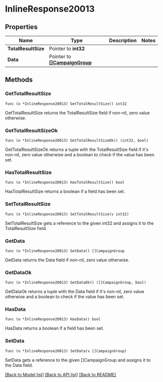 # InlineResponse20013

## Properties

Name | Type | Description | Notes
------------ | ------------- | ------------- | -------------
**TotalResultSize** | Pointer to **int32** |  | 
**Data** | Pointer to [**[]CampaignGroup**](CampaignGroup.md) |  | 

## Methods

### GetTotalResultSize

`func (o *InlineResponse20013) GetTotalResultSize() int32`

GetTotalResultSize returns the TotalResultSize field if non-nil, zero value otherwise.

### GetTotalResultSizeOk

`func (o *InlineResponse20013) GetTotalResultSizeOk() (int32, bool)`

GetTotalResultSizeOk returns a tuple with the TotalResultSize field if it's non-nil, zero value otherwise
and a boolean to check if the value has been set.

### HasTotalResultSize

`func (o *InlineResponse20013) HasTotalResultSize() bool`

HasTotalResultSize returns a boolean if a field has been set.

### SetTotalResultSize

`func (o *InlineResponse20013) SetTotalResultSize(v int32)`

SetTotalResultSize gets a reference to the given int32 and assigns it to the TotalResultSize field.

### GetData

`func (o *InlineResponse20013) GetData() []CampaignGroup`

GetData returns the Data field if non-nil, zero value otherwise.

### GetDataOk

`func (o *InlineResponse20013) GetDataOk() ([]CampaignGroup, bool)`

GetDataOk returns a tuple with the Data field if it's non-nil, zero value otherwise
and a boolean to check if the value has been set.

### HasData

`func (o *InlineResponse20013) HasData() bool`

HasData returns a boolean if a field has been set.

### SetData

`func (o *InlineResponse20013) SetData(v []CampaignGroup)`

SetData gets a reference to the given []CampaignGroup and assigns it to the Data field.


[[Back to Model list]](../README.md#documentation-for-models) [[Back to API list]](../README.md#documentation-for-api-endpoints) [[Back to README]](../README.md)


